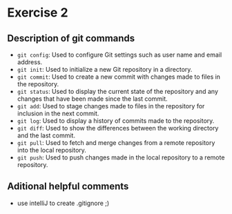 # Exercise 2
## Description of git commands

+ `git config`: Used to configure Git settings such as user name and email address.
+ `git init`: Used to initialize a new Git repository in a directory.
+ `git commit`: Used to create a new commit with changes made to files in the repository.
+ `git status`: Used to display the current state of the repository and any changes that have been made since the last commit.
+ `git add`: Used to stage changes made to files in the repository for inclusion in the next commit.
+ `git log`: Used to display a history of commits made to the repository.
+ `git diff`: Used to show the differences between the working directory and the last commit.
+ `git pull`: Used to fetch and merge changes from a remote repository into the local repository.
+ `git push`: Used to push changes made in the local repository to a remote repository.

## Aditional helpful comments

+ use intelliJ to create .gitignore ;)
